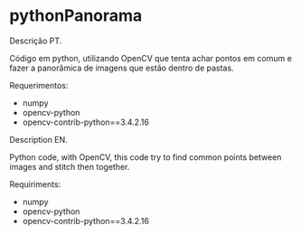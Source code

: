 # pythonPanorama
Descrição PT.

Código em python, utilizando OpenCV que tenta achar pontos em comum e fazer a panorâmica de imagens que estão dentro de pastas. 

Requerimentos:
 - numpy
 - opencv-python
 - opencv-contrib-python==3.4.2.16


Description EN.

Python code, with OpenCV, this code try to find common points between images and stitch then together.

Requiriments:
 - numpy
 - opencv-python
 - opencv-contrib-python==3.4.2.16
